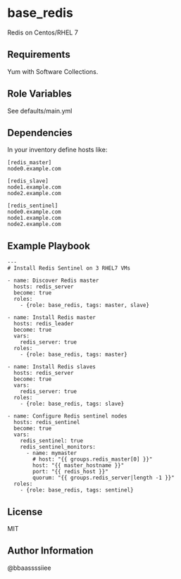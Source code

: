 base_redis
=============

Redis on Centos/RHEL 7

Requirements
------------

Yum with Software Collections.

Role Variables
--------------

See defaults/main.yml

Dependencies
------------

In your inventory define hosts like:

```
[redis_master]
node0.example.com

[redis_slave]
node1.example.com
node2.example.com

[redis_sentinel]
node0.example.com
node1.example.com
node2.example.com

```
Example Playbook
----------------

```
---
# Install Redis Sentinel on 3 RHEL7 VMs

- name: Discover Redis master
  hosts: redis_server
  become: true
  roles:
    - {role: base_redis, tags: master, slave}

- name: Install Redis master
  hosts: redis_leader
  become: true
  vars:
    redis_server: true
  roles:
    - {role: base_redis, tags: master}

- name: Install Redis slaves
  hosts: redis_server
  become: true
  vars:
    redis_server: true
  roles:
    - {role: base_redis, tags: slave}

- name: Configure Redis sentinel nodes
  hosts: redis_sentinel
  become: true
  vars:
    redis_sentinel: true
    redis_sentinel_monitors:
      - name: mymaster
        # host: "{{ groups.redis_master[0] }}"
        host: "{{ master_hostname }}"
        port: "{{ redis_host }}"
        quorum: "{{ groups.redis_server|length -1 }}"
  roles:
    - {role: base_redis, tags: sentinel}
```


License
-------

MIT

Author Information
------------------
@bbaassssiiee
